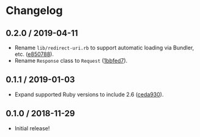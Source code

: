 # Changelog

## 0.2.0 / 2019-04-11

- Rename `lib/redirect-uri.rb` to support automatic loading via Bundler, etc. ([e850788](https://github.com/jgarber623/redirect-uri-ruby/commit/e850788)).
- Rename `Response` class to `Request` ([1bbfed7](https://github.com/jgarber623/redirect-uri-ruby/commit/1bbfed7)).

## 0.1.1 / 2019-01-03

- Expand supported Ruby versions to include 2.6 ([ceda930](https://github.com/jgarber623/redirect-uri-ruby/commit/ceda930)).

## 0.1.0 / 2018-11-29

- Initial release!
